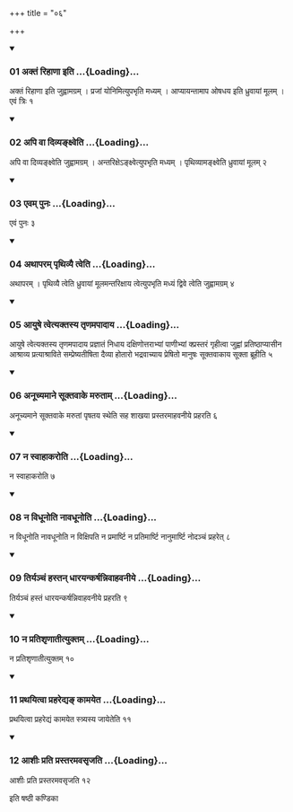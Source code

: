 +++
title = "०६"

+++

<div class="js_include" includetitle="true" newlevelforh1="3" unfilled="" url="/vedAH_yajuH/taittirIyam/sUtram/ApastambaH/shrautam/vishvAsa-prastutiH/03/06/01_aktaM_rihANA_iti.md">
<details open><summary><h3>01 अक्तं रिहाणा इति ...{Loading}...</h3></summary>

अक्तं रिहाणा इति जुह्वामग्रम् । प्रजां योनिमित्युपभृति मध्यम् । आप्यायन्तामाप ओषधय इति ध्रुवायां मूलम् । एवं त्रिः १
</details>
</div>


<div class="js_include" includetitle="true" newlevelforh1="3" unfilled="" url="/vedAH_yajuH/taittirIyam/sUtram/ApastambaH/shrautam/vishvAsa-prastutiH/03/06/02_api_vA_divyanxveti.md">
<details open><summary><h3>02 अपि वा दिव्यङ्क्ष्वेति ...{Loading}...</h3></summary>

अपि वा दिव्यङ्क्ष्वेति जुह्वामग्रम् । अन्तरिक्षेऽङ्क्ष्वेत्युपभृति मध्यम् । पृथिव्यामङ्क्ष्वेति ध्रुवायां मूलम् २
</details>
</div>


<div class="js_include" includetitle="true" newlevelforh1="3" unfilled="" url="/vedAH_yajuH/taittirIyam/sUtram/ApastambaH/shrautam/vishvAsa-prastutiH/03/06/03_evam_punaH.md">
<details open><summary><h3>03 एवम् पुनः ...{Loading}...</h3></summary>

एवं पुनः ३
</details>
</div>


<div class="js_include" includetitle="true" newlevelforh1="3" unfilled="" url="/vedAH_yajuH/taittirIyam/sUtram/ApastambaH/shrautam/vishvAsa-prastutiH/03/06/04_athAparam_pRthivyai_tveti.md">
<details open><summary><h3>04 अथापरम् पृथिव्यै त्वेति ...{Loading}...</h3></summary>

अथापरम् । पृथिव्यै त्वेति ध्रुवायां मूलमन्तरिक्षाय त्वेत्युपभृति मध्यं द्विवे त्वेति जुह्वामग्रम् ४
</details>
</div>


<div class="js_include" includetitle="true" newlevelforh1="3" unfilled="" url="/vedAH_yajuH/taittirIyam/sUtram/ApastambaH/shrautam/vishvAsa-prastutiH/03/06/05_AyuShe_tvetyaktasya_tRNamapAdAya.md">
<details open><summary><h3>05 आयुषे त्वेत्यक्तस्य तृणमपादाय ...{Loading}...</h3></summary>

आयुषे त्वेत्यक्तस्य तृणमपादाय प्रज्ञातं निधाय दक्षिणोत्तराभ्यां पाणीभ्यां क्प्रस्तरं गृहीत्वा जुह्वां प्रतिष्ठाप्यासीन आश्राव्य प्रत्याश्राविते सम्प्रेष्यतीषिता दैव्या होतारो भद्रवाच्याय प्रेषितो मानुषः सूक्तवाकाय सूक्ता ब्रूहीति ५
</details>
</div>


<div class="js_include" includetitle="true" newlevelforh1="3" unfilled="" url="/vedAH_yajuH/taittirIyam/sUtram/ApastambaH/shrautam/vishvAsa-prastutiH/03/06/06_anUchyamAne_sUktavAke_marutAm.md">
<details open><summary><h3>06 अनूच्यमाने सूक्तवाके मरुताम् ...{Loading}...</h3></summary>

अनूच्यमाने सूक्तवाके मरुतां पृषतय स्थेति सह शाखया प्रस्तरमाहवनीये प्रहरति ६
</details>
</div>


<div class="js_include" includetitle="true" newlevelforh1="3" unfilled="" url="/vedAH_yajuH/taittirIyam/sUtram/ApastambaH/shrautam/vishvAsa-prastutiH/03/06/07_na_svAhAkaroti.md">
<details open><summary><h3>07 न स्वाहाकरोति ...{Loading}...</h3></summary>

न स्वाहाकरोति ७
</details>
</div>


<div class="js_include" includetitle="true" newlevelforh1="3" unfilled="" url="/vedAH_yajuH/taittirIyam/sUtram/ApastambaH/shrautam/vishvAsa-prastutiH/03/06/08_na_vidhUnoti_nAvadhUnoti.md">
<details open><summary><h3>08 न विधूनोति नावधूनोति ...{Loading}...</h3></summary>

न विधूनोति नावधूनोति न विक्षिपति न प्रमार्ष्टि न प्रतिमार्ष्टि नानुमार्ष्टि नोदञ्चं प्रहरेत् ८
</details>
</div>


<div class="js_include" includetitle="true" newlevelforh1="3" unfilled="" url="/vedAH_yajuH/taittirIyam/sUtram/ApastambaH/shrautam/vishvAsa-prastutiH/03/06/09_tiryanchaM_hastan_dhArayankarShannivAhavanIye.md">
<details open><summary><h3>09 तिर्यञ्चं हस्तन् धारयन्कर्षन्निवाहवनीये ...{Loading}...</h3></summary>

तिर्यञ्चं हस्तं धारयन्कर्षन्निवाहवनीये प्रहरति ९
</details>
</div>


<div class="js_include" includetitle="true" newlevelforh1="3" unfilled="" url="/vedAH_yajuH/taittirIyam/sUtram/ApastambaH/shrautam/vishvAsa-prastutiH/03/06/10_na_pratishRNAtItyuktam.md">
<details open><summary><h3>10 न प्रतिशृणातीत्युक्तम् ...{Loading}...</h3></summary>

न प्रतिशृणातीत्युक्तम् १०
</details>
</div>


<div class="js_include" includetitle="true" newlevelforh1="3" unfilled="" url="/vedAH_yajuH/taittirIyam/sUtram/ApastambaH/shrautam/vishvAsa-prastutiH/03/06/11_prathayitvA_praharedya~N_kAmayeta.md">
<details open><summary><h3>11 प्रथयित्वा प्रहरेद्यङ् कामयेत ...{Loading}...</h3></summary>

प्रथयित्वा प्रहरेद्यं कामयेत स्त्र्यस्य जायेतेति ११
</details>
</div>


<div class="js_include" includetitle="true" newlevelforh1="3" unfilled="" url="/vedAH_yajuH/taittirIyam/sUtram/ApastambaH/shrautam/vishvAsa-prastutiH/03/06/12_AshIH_prati_prastaramavasRjati.md">
<details open><summary><h3>12 आशीः प्रति प्रस्तरमवसृजति ...{Loading}...</h3></summary>

आशीः प्रति प्रस्तरमवसृजति १२
</details>
</div>



  
इति षष्ठी कण्डिका 
